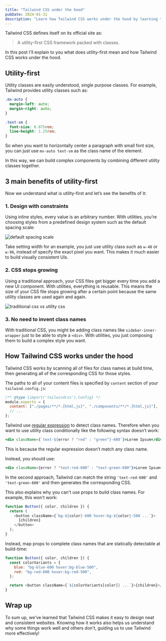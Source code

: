 ```yaml
---
title: "Tailwind CSS under the hood"
pubDate: 2024-01-31
description: "Learn how Tailwind CSS works under the hood by learning the concept of utility-first and how it extracts the class names from files."
---
```


Tailwind CSS defines itself on its official site as:

> A utility-first CSS framework packed with classes.

In this post I'll explain to you what does utility-first mean and how Tailwind CSS works under the hood.

## Utility-first

Utility classes are easily understood, single purpose classes. For example, Tailwind provides utility classes such as:

```css
.mx-auto {
  margin-left: auto;
  margin-right: auto;
}
```

```css
.text-sm {
  font-size: 0.875rem;
  line-height: 1.25rem;
}
```

So when you want to horizontally center a paragraph with small font size, you can just use `mx-auto text-sm` as the class name of the element.

In this way, we can build complex components by combining different utility classes together.

## 3 main benefits of utility-first

Now we understand what is utility-first and let’s see the benefits of it:

### 1. Design with constraints

Using inline styles, every value is an arbitrary number. With utilities, you’re choosing styles from a predefined design system such as the default spacing scale:

![default spacing scale](/images/default_spacing_scale.png)

Take setting width for an example, you just use utility class such as `w-48` or `w-96`, instead of specify the exact pixel you want. This makes it much easier to build visually consistent UIs.

### 2. CSS stops growing

Using a traditional approach, your CSS files get bigger every time you add a new UI component. With utilities, everything is reusable. This means the size of your CSS file stops growing after a certain point because the same utility classes are used again and again.

![traditional css vs utility css](/images/traditional_css_vs_utility_css.png)

### 3. No need to invent class names

With traditional CSS, you might be adding class names like `sidebar-inner-wrapper` just to be able to style a `<div>`. With utilities, you just composing them to build a complex style you want.

## How Tailwind CSS works under the hood

Tailwind CSS works by scanning all of files for class names at build time, then generating all of the corresponding CSS for those styles.

The paths to all of your content files is specified by `content` section of your `tailwind.config.js`:

```jsx
/** @type {import('tailwindcss').Config} */
module.exports = {
  content: ["./pages/**/*.{html,js}", "./components/**/*.{html,js}"],
  // ...
};
```

Tailwind use [regular expression](https://developer.mozilla.org/en-US/docs/Web/JavaScript/Guide/Regular_expressions) to detect class names. Therefore when you want to use utility class conditionally like the following syntax doesn’t work:

```jsx
<div className={`text-${error ? "red" : "green"}-600`}>Lorem Ipsum</div>
```

This is because the regular expression doesn’t match any class name.

Instead, you should use:

```jsx
<div className={error ? "text-red-600" : "text-green-600"}>Lorem Ipsum</div>
```

In the second approach, Tailwind can match the string `'text-red-600'` and `'text-green-600'` and then generates the corresponding CSS.

This also explains why you can't use props to build class names. For example, this won't work:

```javascript
function Button({ color, children }) {
  return (
    <button className={`bg-${color}-600 hover:bg-${color}-500 ...`}>
      {children}
    </button>
  );
}
```

Instead, map props to complete class names that are statically detectable at build-time:

```javascript
function Button({ color, children }) {
  const colorVariants = {
    blue: "bg-blue-600 hover:bg-blue-500",
    red: "bg-red-600 hover:bg-red-500",
  };

  return <button className={`${colorVariants[color]} ...`}>{children}</button>;
}
```

## Wrap up

To sum up, we've learned that Tailwind CSS makes it easy to design neat and consistent websites. Knowing how it works also helps us understand why some things work well and others don't, guiding us to use Tailwind more effectively!
